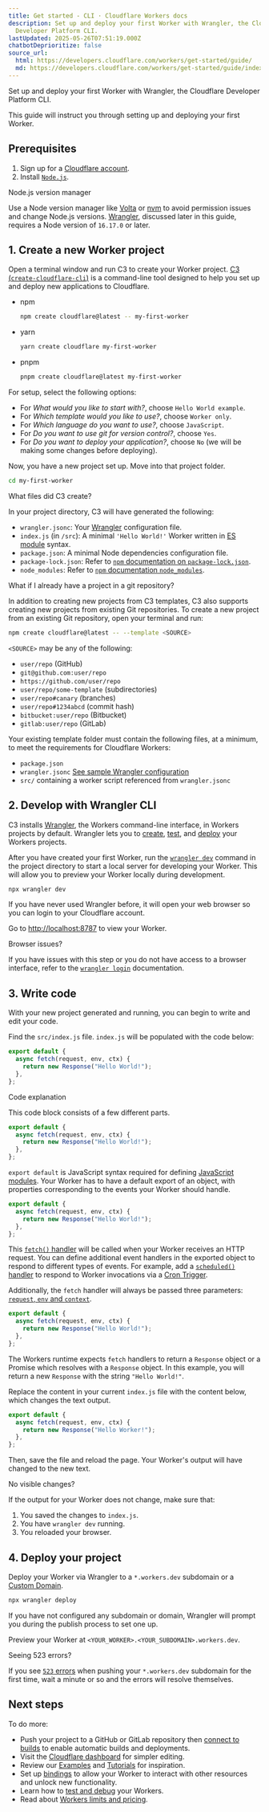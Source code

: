 ```yaml
---
title: Get started - CLI · Cloudflare Workers docs
description: Set up and deploy your first Worker with Wrangler, the Cloudflare
  Developer Platform CLI.
lastUpdated: 2025-05-26T07:51:19.000Z
chatbotDeprioritize: false
source_url:
  html: https://developers.cloudflare.com/workers/get-started/guide/
  md: https://developers.cloudflare.com/workers/get-started/guide/index.md
---
```


Set up and deploy your first Worker with Wrangler, the Cloudflare Developer Platform CLI.

This guide will instruct you through setting up and deploying your first Worker.

## Prerequisites

1. Sign up for a [Cloudflare account](https://dash.cloudflare.com/sign-up/workers-and-pages).
2. Install [`Node.js`](https://docs.npmjs.com/downloading-and-installing-node-js-and-npm).

Node.js version manager

Use a Node version manager like [Volta](https://volta.sh/) or [nvm](https://github.com/nvm-sh/nvm) to avoid permission issues and change Node.js versions. [Wrangler](https://developers.cloudflare.com/workers/wrangler/install-and-update/), discussed later in this guide, requires a Node version of `16.17.0` or later.

## 1. Create a new Worker project

Open a terminal window and run C3 to create your Worker project. [C3 (`create-cloudflare-cli`)](https://github.com/cloudflare/workers-sdk/tree/main/packages/create-cloudflare) is a command-line tool designed to help you set up and deploy new applications to Cloudflare.

* npm

  ```sh
  npm create cloudflare@latest -- my-first-worker
  ```

* yarn

  ```sh
  yarn create cloudflare my-first-worker
  ```

* pnpm

  ```sh
  pnpm create cloudflare@latest my-first-worker
  ```

For setup, select the following options:

* For *What would you like to start with?*, choose `Hello World example`.
* For *Which template would you like to use?*, choose `Worker only`.
* For *Which language do you want to use?*, choose `JavaScript`.
* For *Do you want to use git for version control?*, choose `Yes`.
* For *Do you want to deploy your application?*, choose `No` (we will be making some changes before deploying).

Now, you have a new project set up. Move into that project folder.

```sh
cd my-first-worker
```

What files did C3 create?

In your project directory, C3 will have generated the following:

* `wrangler.jsonc`: Your [Wrangler](https://developers.cloudflare.com/workers/wrangler/configuration/#sample-wrangler-configuration) configuration file.
* `index.js` (in `/src`): A minimal `'Hello World!'` Worker written in [ES module](https://developers.cloudflare.com/workers/reference/migrate-to-module-workers/) syntax.
* `package.json`: A minimal Node dependencies configuration file.
* `package-lock.json`: Refer to [`npm` documentation on `package-lock.json`](https://docs.npmjs.com/cli/v9/configuring-npm/package-lock-json).
* `node_modules`: Refer to [`npm` documentation `node_modules`](https://docs.npmjs.com/cli/v7/configuring-npm/folders#node-modules).

What if I already have a project in a git repository?

In addition to creating new projects from C3 templates, C3 also supports creating new projects from existing Git repositories. To create a new project from an existing Git repository, open your terminal and run:

```sh
npm create cloudflare@latest -- --template <SOURCE>
```

`<SOURCE>` may be any of the following:

* `user/repo` (GitHub)
* `git@github.com:user/repo`
* `https://github.com/user/repo`
* `user/repo/some-template` (subdirectories)
* `user/repo#canary` (branches)
* `user/repo#1234abcd` (commit hash)
* `bitbucket:user/repo` (Bitbucket)
* `gitlab:user/repo` (GitLab)

Your existing template folder must contain the following files, at a minimum, to meet the requirements for Cloudflare Workers:

* `package.json`
* `wrangler.jsonc` [See sample Wrangler configuration](https://developers.cloudflare.com/workers/wrangler/configuration/#sample-wrangler-configuration)
* `src/` containing a worker script referenced from `wrangler.jsonc`

## 2. Develop with Wrangler CLI

C3 installs [Wrangler](https://developers.cloudflare.com/workers/wrangler/install-and-update/), the Workers command-line interface, in Workers projects by default. Wrangler lets you to [create](https://developers.cloudflare.com/workers/wrangler/commands/#init), [test](https://developers.cloudflare.com/workers/wrangler/commands/#dev), and [deploy](https://developers.cloudflare.com/workers/wrangler/commands/#deploy) your Workers projects.

After you have created your first Worker, run the [`wrangler dev`](https://developers.cloudflare.com/workers/wrangler/commands/#dev) command in the project directory to start a local server for developing your Worker. This will allow you to preview your Worker locally during development.

```sh
npx wrangler dev
```

If you have never used Wrangler before, it will open your web browser so you can login to your Cloudflare account.

Go to <http://localhost:8787> to view your Worker.

Browser issues?

If you have issues with this step or you do not have access to a browser interface, refer to the [`wrangler login`](https://developers.cloudflare.com/workers/wrangler/commands/#login) documentation.

## 3. Write code

With your new project generated and running, you can begin to write and edit your code.

Find the `src/index.js` file. `index.js` will be populated with the code below:

```js
export default {
  async fetch(request, env, ctx) {
    return new Response("Hello World!");
  },
};
```

Code explanation

This code block consists of a few different parts.

```js
export default {
  async fetch(request, env, ctx) {
    return new Response("Hello World!");
  },
};
```

`export default` is JavaScript syntax required for defining [JavaScript modules](https://developer.mozilla.org/en-US/docs/Web/JavaScript/Guide/Modules#default_exports_versus_named_exports). Your Worker has to have a default export of an object, with properties corresponding to the events your Worker should handle.

```js
export default {
  async fetch(request, env, ctx) {
    return new Response("Hello World!");
  },
};
```

This [`fetch()` handler](https://developers.cloudflare.com/workers/runtime-apis/handlers/fetch/) will be called when your Worker receives an HTTP request. You can define additional event handlers in the exported object to respond to different types of events. For example, add a [`scheduled()` handler](https://developers.cloudflare.com/workers/runtime-apis/handlers/scheduled/) to respond to Worker invocations via a [Cron Trigger](https://developers.cloudflare.com/workers/configuration/cron-triggers/).

Additionally, the `fetch` handler will always be passed three parameters: [`request`, `env` and `context`](https://developers.cloudflare.com/workers/runtime-apis/handlers/fetch/).

```js
export default {
  async fetch(request, env, ctx) {
    return new Response("Hello World!");
  },
};
```

The Workers runtime expects `fetch` handlers to return a `Response` object or a Promise which resolves with a `Response` object. In this example, you will return a new `Response` with the string `"Hello World!"`.

Replace the content in your current `index.js` file with the content below, which changes the text output.

```js
export default {
  async fetch(request, env, ctx) {
    return new Response("Hello Worker!");
  },
};
```

Then, save the file and reload the page. Your Worker's output will have changed to the new text.

No visible changes?

If the output for your Worker does not change, make sure that:

1. You saved the changes to `index.js`.
2. You have `wrangler dev` running.
3. You reloaded your browser.

## 4. Deploy your project

Deploy your Worker via Wrangler to a `*.workers.dev` subdomain or a [Custom Domain](https://developers.cloudflare.com/workers/configuration/routing/custom-domains/).

```sh
npx wrangler deploy
```

If you have not configured any subdomain or domain, Wrangler will prompt you during the publish process to set one up.

Preview your Worker at `<YOUR_WORKER>.<YOUR_SUBDOMAIN>.workers.dev`.

Seeing 523 errors?

If you see [`523` errors](https://developers.cloudflare.com/support/troubleshooting/http-status-codes/cloudflare-5xx-errors/error-523/) when pushing your `*.workers.dev` subdomain for the first time, wait a minute or so and the errors will resolve themselves.

## Next steps

To do more:

* Push your project to a GitHub or GitLab repository then [connect to builds](https://developers.cloudflare.com/workers/ci-cd/builds/#get-started) to enable automatic builds and deployments.
* Visit the [Cloudflare dashboard](https://dash.cloudflare.com/) for simpler editing.
* Review our [Examples](https://developers.cloudflare.com/workers/examples/) and [Tutorials](https://developers.cloudflare.com/workers/tutorials/) for inspiration.
* Set up [bindings](https://developers.cloudflare.com/workers/runtime-apis/bindings/) to allow your Worker to interact with other resources and unlock new functionality.
* Learn how to [test and debug](https://developers.cloudflare.com/workers/testing/) your Workers.
* Read about [Workers limits and pricing](https://developers.cloudflare.com/workers/platform/).
